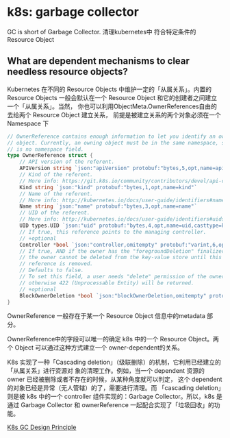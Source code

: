# k8s: garbage collector
GC is short of Garbage Collector. 清理kubernetes中 符合特定条件的 Resource Object



## What are dependent mechanisms to clear needless resource objects?

Kubernetes 在不同的 Resource Objects 中维护一定的「从属关系」。内置的 Resource Objects 
一般会默认在一个 Resource Object 和它的创建者之间建立一个「从属关系」。当然，
你也可以利用ObjectMeta.OwnerReferences自由的去给两个 Resource Object 建立关系，
前提是被建立关系的两个对象必须在一个 Namespace 下

```go
// OwnerReference contains enough information to let you identify an owning
// object. Currently, an owning object must be in the same namespace, so there
// is no namespace field.
type OwnerReference struct {
    // API version of the referent.
    APIVersion string `json:"apiVersion" protobuf:"bytes,5,opt,name=apiVersion"`
    // Kind of the referent.
    // More info: https://git.k8s.io/community/contributors/devel/api-conventions.md#types-kinds
    Kind string `json:"kind" protobuf:"bytes,1,opt,name=kind"`
    // Name of the referent.
    // More info: http://kubernetes.io/docs/user-guide/identifiers#names
    Name string `json:"name" protobuf:"bytes,3,opt,name=name"`
    // UID of the referent.
    // More info: http://kubernetes.io/docs/user-guide/identifiers#uids
    UID types.UID `json:"uid" protobuf:"bytes,4,opt,name=uid,casttype=k8s.io/apimachinery/pkg/types.UID"`
    // If true, this reference points to the managing controller.
    // +optional
    Controller *bool `json:"controller,omitempty" protobuf:"varint,6,opt,name=controller"`
    // If true, AND if the owner has the "foregroundDeletion" finalizer, then
    // the owner cannot be deleted from the key-value store until this
    // reference is removed.
    // Defaults to false.
    // To set this field, a user needs "delete" permission of the owner,
    // otherwise 422 (Unprocessable Entity) will be returned.
    // +optional
    BlockOwnerDeletion *bool `json:"blockOwnerDeletion,omitempty" protobuf:"varint,7,opt,name=blockOwnerDeletion"`
}
```

OwnerReference 一般存在于某一个 Resource Object 信息中的metadata 部分。

OwnerReference中的字段可以唯一的确定 k8s 中的一个 Resource Object。两个 Object 可以通过这种方式建立一个 owner-dependent的关系。

K8s 实现了一种「Cascading deletion」（级联删除）的机制，它利用已经建立的「从属关系」进行资源对
象的清理工作。例如，当一个 dependent 资源的 owner 已经被删除或者不存在的时候，从某种角度就可以判定，
这个 dependent 的对象已经是异常（无人管辖）的了，需要进行清理。而 「cascading deletion」则是被 k8s 中的一个 controller 
组件实现的：Garbage Collector。所以，k8s 是通过 Garbage Collector 和 ownerReference 一起配合实现了「垃圾回收」的功能。



[K8s GC Design Principle](https://zhuanlan.zhihu.com/p/50101300)
